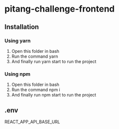 # pitang-challenge-frontend

## Installation  

### Using yarn  
1. Open this folder in bash 
2. Run the command yarn
3. And finally run yarn start to run the project  

### Using npm  
1. Open this folder in bash 
2. Run the command npm i 
3. And finally run npm start to run the project

## .env

REACT_APP_API_BASE_URL
